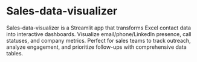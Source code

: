 # Sales-data-visualizer
Sales-data-visualizer is a Streamlit app that transforms Excel contact data into interactive dashboards. Visualize email/phone/LinkedIn presence, call statuses, and company metrics. Perfect for sales teams to track outreach, analyze engagement, and prioritize follow-ups with comprehensive data tables.
